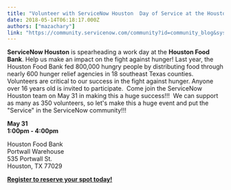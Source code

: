 ```yaml
---
title: "Volunteer with ServiceNow Houston  Day of Service at the Houston Food Bank"
date: 2018-05-14T06:18:17.000Z
authors: ["mazachary"]
link: "https://community.servicenow.com/community?id=community_blog&sys_id=c696d971db46d3044837f3231f961933"
---
```

<p><strong>ServiceNow Houston</strong> is spearheading a work day at the <strong>Houston Food Bank</strong>. Help us make an impact on the fight against hunger! Last year, the Houston Food Bank fed 800,000 hungry people by distributing food through nearly 600 hunger relief agencies in 18 southeast Texas counties. Volunteers are critical to our success in the fight against hunger. Anyone over 16 years old is invited to participate.  Come join the ServiceNow Houston team on May 31 in making this a huge success!!!  We can support as many as 350 volunteers, so let&#39;s make this a huge event and put the &#34;Service&#34; in the ServiceNow community!!!</p>
<p><strong>May 31</strong><br /><strong>1:00pm - 4:00pm</strong></p>
<p>Houston Food Bank<br />Portwall Warehouse<br />535 Portwall St.<br />Houston, TX 77029</p>
<p><strong><a href="http://app.connect.servicenow.com/e/es?s&#61;1133&amp;e&#61;1002974&amp;elqTrackId&#61;a7dc6698241d4897aa78f2a482ccdbb9&amp;elq&#61;f76e300d54164a5cb90908a41a5b5dfd&amp;elqaid&#61;25667&amp;elqat&#61;1" rel="nofollow">Register to reserve your spot today!</a></strong></p>